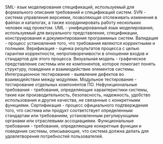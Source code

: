 SML- язык моделирования спецификаций, используемый для формального описания требований и спецификаций систем.
SVN - система управления версиями, позволяющая отслеживать изменения в файлах и каталогах, а также координировать работу нескольких человек над проектом.
UML - унифицированный язык моделирования, используемый для визуального представления, спецификации, конструирования и документирования программных систем.
Валидация - процесс установления того, что требования являются корректными и полными.
Верификация - оценка результатов процесса с целью гарантии корректности, непротиворечивости в отношении входов и стандартов для этого процесса.
Визуальная модель - графическое представление системы или ее компонентов, которое помогает понять структуру, поведение и взаимодействие элементов системы.
Интеграционное тестирование - выявление дефектов во взаимодействии между модулями.
Модульное тестирование - тестирование отдельных компонентов ПО.
Нефункциональные требования - требования, определяющие характеристики системы, такие как производительность, безопасность, надежность, удобство использования и другие качества, не связанные с конкретными функциями.
Сертификация - процесс официального подтверждения того, что система или продукт соответствует определенным стандартам или требованиям, установленным регулирующими органами или отраслевыми ассоциациями.
Функциональные требования - требования, определяющие конкретные функции и поведение системы, описывающие, что система должна делать для удовлетворения потребностей пользователей.